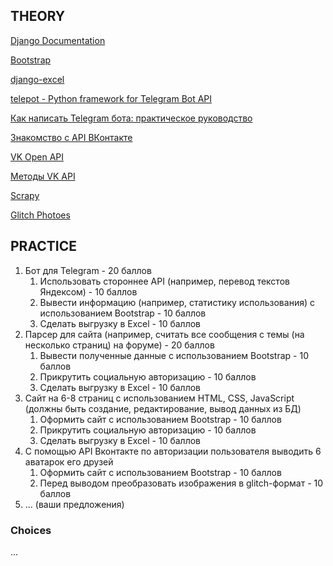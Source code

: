 ## THEORY


[Django Documentation](https://docs.djangoproject.com/en/1.11/)

[Bootstrap](https://v4-alpha.getbootstrap.com/)

[django-excel](https://github.com/pyexcel/django-excel)

[telepot - Python framework for Telegram Bot API](https://github.com/nickoala/telepot)

[Как написать Telegram бота: практическое руководство](https://khashtamov.com/ru/create-telegram-bot-in-python/)

[Знакомство с API ВКонтакте](https://vk.com/dev/first_guide?f=2.%20%D0%A0%D0%B5%D0%B3%D0%B8%D1%81%D1%82%D1%80%D0%B0%D1%86%D0%B8%D1%8F%20%D0%BF%D1%80%D0%B8%D0%BB%D0%BE%D0%B6%D0%B5%D0%BD%D0%B8%D1%8F)

[VK Open API](https://vk.com/dev.php?method=openapi)

[Методы VK API](https://vk.com/dev/methods)

[Scrapy](https://doc.scrapy.org/en/latest/)

[Glitch Photoes](https://github.com/trsqxyz/glitch)


## PRACTICE

1. Бот для Telegram - 20 баллов
    1. Использовать стороннее API (например, перевод текстов Яндексом) - 10 баллов
    2. Вывести информацию (например, статистику использования) с использованием Bootstrap - 10 баллов 
    3. Сделать выгрузку в Excel - 10 баллов
2. Парсер для сайта (например, считать все сообщения с темы (на несколько страниц)  на форуме) - 20 баллов
    1. Вывести полученные данные с использованием Bootstrap - 10 баллов
    2. Прикрутить социальную авторизацию - 10 баллов
    3. Сделать выгрузку в Excel - 10 баллов
3. Cайт на 6-8 страниц с использованием HTML, CSS, JavaScript (должны быть создание, редактирование, вывод данных из БД)
    1. Оформить сайт с использованием Bootstrap - 10 баллов
    2. Прикрутить социальную авторизацию - 10 баллов
    3. Сделать выгрузку в Excel - 10 баллов
4. С помощью API Вконтакте по авторизации пользователя выводить 6 аватарок его друзей
    1. Оформить сайт с использованием Bootstrap - 10 баллов
    2. Перед выводом преобразовать изображения в glitch-формат - 10 баллов
5. ... (ваши предложения)


### Choices

...
